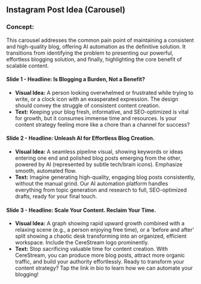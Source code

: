 ## Instagram Post Idea (Carousel)

### Concept:
This carousel addresses the common pain point of maintaining a consistent and high-quality blog, offering AI automation as the definitive solution. It transitions from identifying the problem to presenting our powerful, effortless blogging solution, and finally, highlighting the core benefit of scalable content.

#### Slide 1 - **Headline: Is Blogging a Burden, Not a Benefit?**
*   **Visual Idea:** A person looking overwhelmed or frustrated while trying to write, or a clock icon with an exasperated expression. The design should convey the struggle of consistent content creation.
*   **Text:** Keeping your blog fresh, informative, and SEO-optimized is vital for growth, but it consumes immense time and resources. Is your content strategy feeling more like a chore than a channel for success?

#### Slide 2 - **Headline: Unleash AI for Effortless Blog Creation.**
*   **Visual Idea:** A seamless pipeline visual, showing keywords or ideas entering one end and polished blog posts emerging from the other, powered by AI (represented by subtle tech/brain icons). Emphasize smooth, automated flow.
*   **Text:** Imagine generating high-quality, engaging blog posts consistently, without the manual grind. Our AI automation platform handles everything from topic generation and research to full, SEO-optimized drafts, ready for your final touch.

#### Slide 3 - **Headline: Scale Your Content. Reclaim Your Time.**
*   **Visual Idea:** A graph showing rapid upward growth combined with a relaxing scene (e.g., a person enjoying free time), or a 'before and after' split showing a chaotic desk transforming into an organized, efficient workspace. Include the CereStream logo prominently.
*   **Text:** Stop sacrificing valuable time for content creation. With CereStream, you can produce more blog posts, attract more organic traffic, and build your authority effortlessly. Ready to transform your content strategy? Tap the link in bio to learn how we can automate your blogging!